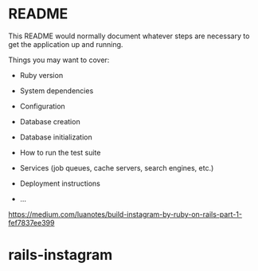 # README

This README would normally document whatever steps are necessary to get the
application up and running.

Things you may want to cover:

* Ruby version

* System dependencies

* Configuration

* Database creation

* Database initialization

* How to run the test suite

* Services (job queues, cache servers, search engines, etc.)

* Deployment instructions

* ...


https://medium.com/luanotes/build-instagram-by-ruby-on-rails-part-1-fef7837ee399
# rails-instagram
